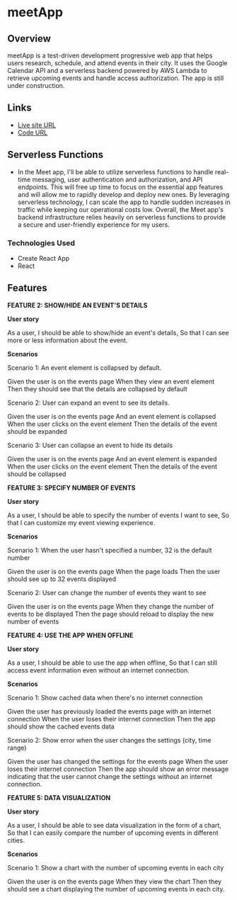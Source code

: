 # meetApp

## Overview

meetApp is a test-driven development progressive web app that helps users research, schedule, and attend events in their city. It uses the Google Calendar API and a serverless backend powered by AWS Lambda to retrieve upcoming events and handle access authorization. The app is still under construction.

## Links

-   [Live site URL](https://calebcochranebil.github.io/meet/)
-   [Code URL](https://github.com/Calebcochranebil/meet)

## Serverless Functions

-   In the Meet app, I'll be able to utilize serverless functions to handle real-time messaging, user authentication and authorization, and API endpoints. This will free up time to focus on the essential app features and will allow me to rapidly develop and deploy new ones. By leveraging serverless technology, I can scale the app to handle sudden increases in traffic while keeping our operational costs low. Overall, the Meet app's backend infrastructure relies heavily on serverless functions to provide a secure and user-friendly experience for my users.

### Technologies Used

-   Create React App
-   React

## Features

**FEATURE 2: SHOW/HIDE AN EVENT'S DETAILS**

**User story**

As a user, I should be able to show/hide an event's details, So that I can see more or less information about the event.

**Scenarios**

Scenario 1: An event element is collapsed by default.

Given the user is on the events page When they view an event element Then they should see that the details are collapsed by default

Scenario 2: User can expand an event to see its details.

Given the user is on the events page And an event element is collapsed When the user clicks on the event element Then the details of the event should be expanded

Scenario 3: User can collapse an event to hide its details

Given the user is on the events page And an event element is expanded When the user clicks on the event element Then the details of the event should be collapsed

**FEATURE 3: SPECIFY NUMBER OF EVENTS**

**User story**

As a user, I should be able to specify the number of events I want to see, So that I can customize my event viewing experience.

**Scenarios**

Scenario 1: When the user hasn't specified a number, 32 is the default number

Given the user is on the events page When the page loads Then the user should see up to 32 events displayed

Scenario 2: User can change the number of events they want to see

Given the user is on the events page When they change the number of events to be displayed Then the page should reload to display the new number of events

**FEATURE 4: USE THE APP WHEN OFFLINE**

**User story**

As a user, I should be able to use the app when offline, So that I can still access event information even without an internet connection.

**Scenarios**

Scenario 1: Show cached data when there's no internet connection

Given the user has previously loaded the events page with an internet connection When the user loses their internet connection Then the app should show the cached events data

Scenario 2: Show error when the user changes the settings (city, time range)

Given the user has changed the settings for the events page When the user loses their internet connection Then the app should show an error message indicating that the user cannot change the settings without an internet connection.

**FEATURE 5: DATA VISUALIZATION**

**User story**

As a user, I should be able to see data visualization in the form of a chart, So that I can easily compare the number of upcoming events in different cities.

**Scenarios**

Scenario 1: Show a chart with the number of upcoming events in each city

Given the user is on the events page When they view the chart Then they should see a chart displaying the number of upcoming events in each city.
